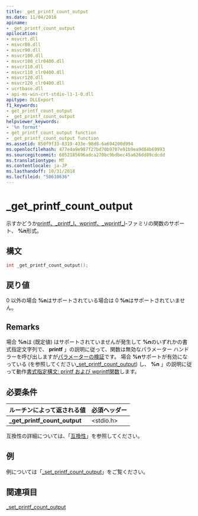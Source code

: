 ```yaml
---
title: _get_printf_count_output
ms.date: 11/04/2016
apiname:
- _get_printf_count_output
apilocation:
- msvcrt.dll
- msvcr80.dll
- msvcr90.dll
- msvcr100.dll
- msvcr100_clr0400.dll
- msvcr110.dll
- msvcr110_clr0400.dll
- msvcr120.dll
- msvcr120_clr0400.dll
- ucrtbase.dll
- api-ms-win-crt-stdio-l1-1-0.dll
apitype: DLLExport
f1_keywords:
- get_printf_count_output
- _get_printf_count_output
helpviewer_keywords:
- '%n format'
- get_printf_count_output function
- _get_printf_count_output function
ms.assetid: 850f9f33-8319-433e-98d8-6a694200d994
ms.openlocfilehash: 477e4a9e987f27bd70b9707e91b9ea9d84b69993
ms.sourcegitcommit: 6052185696adca270bc9bdbec45a626dd89cdcdd
ms.translationtype: MT
ms.contentlocale: ja-JP
ms.lasthandoff: 10/31/2018
ms.locfileid: "50610636"
---
```

# <a name="getprintfcountoutput"></a>_get_printf_count_output

示すかどうか[printf、_printf_l、wprintf、_wprintf_l](printf-printf-l-wprintf-wprintf-l.md)-ファミリの関数のサポート、 **%n**形式。

## <a name="syntax"></a>構文

```C
int _get_printf_count_output();
```

## <a name="return-value"></a>戻り値

0 以外の場合 **%n**はサポートされている場合は 0 **%n**はサポートされていません。

## <a name="remarks"></a>Remarks

場合 **%n**は (既定値) はサポートされていませんが発生して **%n**のいずれかの書式指定文字列で、 **printf** 」の説明に従って、関数は無効なパラメーター ハンドラーを呼び出しますが[パラメーターの検証](../../c-runtime-library/parameter-validation.md)です。 場合 **%n**サポートが有効になっている (を参照してください[_set_printf_count_output](set-printf-count-output.md)) し、 **%n** 」の説明に従って動作[書式指定構文: printf および wprintf関数](../../c-runtime-library/format-specification-syntax-printf-and-wprintf-functions.md)します。

## <a name="requirements"></a>必要条件

|ルーチンによって返される値|必須ヘッダー|
|-------------|---------------------|
|**_get_printf_count_output**|\<stdio.h>|

互換性の詳細については、「[互換性](../../c-runtime-library/compatibility.md)」を参照してください。

## <a name="example"></a>例

例については「[_set_printf_count_output](set-printf-count-output.md)」をご覧ください。

## <a name="see-also"></a>関連項目

[_set_printf_count_output](set-printf-count-output.md)<br/>
